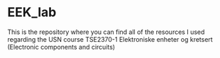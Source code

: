 # EEK_lab
This is the repository where you can find all of the resources I used regarding the USN course TSE2370-1 Elektroniske enheter og kretsert (Electronic components and circuits)
